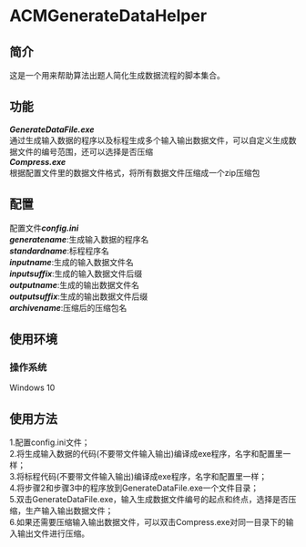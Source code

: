 # ACMGenerateDataHelper
## 简介
这是一个用来帮助算法出题人简化生成数据流程的脚本集合。
## 功能
***GenerateDataFile.exe***  
通过生成输入数据的程序以及标程生成多个输入输出数据文件，可以自定义生成数据文件的编号范围，还可以选择是否压缩  
***Compress.exe***  
根据配置文件里的数据文件格式，将所有数据文件压缩成一个zip压缩包  
## 配置
配置文件***config.ini***  
***generatename***:生成输入数据的程序名  
***standardname***:标程程序名  
***inputname***:生成的输入数据文件名  
***inputsuffix***:生成的输入数据文件后缀  
***outputname***:生成的输出数据文件名  
***outputsuffix***:生成的输出数据文件后缀  
***archivename***:压缩后的压缩包名  
## 使用环境
### 操作系统 
Windows 10
## 使用方法
1.配置config.ini文件；  
2.将生成输入数据的代码(不要带文件输入输出)编译成exe程序，名字和配置里一样；    
3.将标程代码(不要带文件输入输出)编译成exe程序，名字和配置里一样；  
4.将步骤2和步骤3中的程序放到GenerateDataFile.exe一个文件目录；  
5.双击GenerateDataFile.exe，输入生成数据文件编号的起点和终点，选择是否压缩，生产输入输出数据文件；  
6.如果还需要压缩输入输出数据文件，可以双击Compress.exe对同一目录下的输入输出文件进行压缩。
